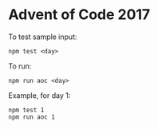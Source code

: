# Advent of Code 2017

To test sample input:

```
npm test <day>
```

To run:

```
npm run aoc <day>
```

Example, for day 1:

```
npm test 1
npm run aoc 1
```
